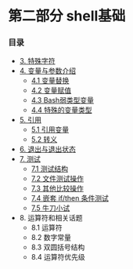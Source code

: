 # 第二部分 shell基础

### 目录
- [3. 特殊字符](03_special_characters.md)
- [4. 变量与参数介绍](04_introduction_to_variables_and_parameters.md)
	- [4.1 变量替换](04_1_variable_substitution.md)
	- [4.2 变量赋值](04_2_variable_assignment.md)
	- [4.3 Bash弱类型变量](04_3_bash_variables_are_untyped.md)
	- [4.4 特殊的变量类型](04_4_special_variable_types.md)
- [5. 引用](05_quoting.md)
	- [5.1 引用变量](05_1_quoting_variables.md)
	- [5.2 转义](05_2_escaping.md)
- [6. 退出与退出状态](06_exit_and_exit_status.md)
- [7. 测试](07_tests.md)
	- [7.1 测试结构](07_1_test_constructs.md)
	- [7.2 文件测试操作](07_2_file_test_operators.md)
	- [7.3 其他比较操作](07_3_other_comparison_operators.md)
	- [7.4 嵌套 if/then 条件测试](07_4_nested_if_then_condition_tests.md)
	- [7.5 牛刀小试](07_5_testing_your_knowledge_of_tests.md)
- 8\. 运算符和相关话题
	- 8.1 运算符
	- 8.2 数字常量
	- 8.3 双圆括号结构
	- 8.4 运算符优先级

